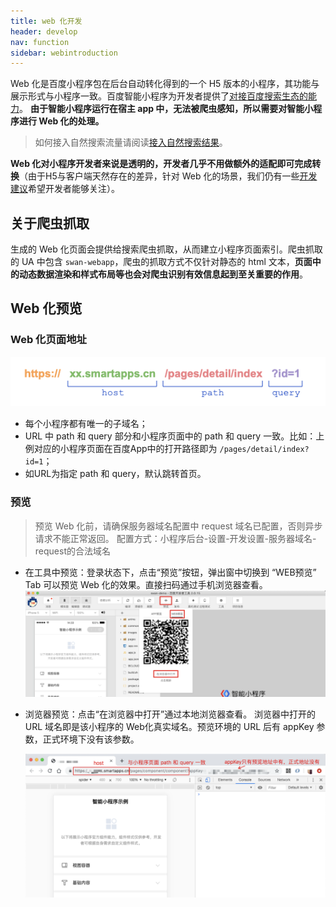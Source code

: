 ```yaml
---
title: web 化开发
header: develop
nav: function
sidebar: webintroduction
---
```


Web 化是百度小程序包在后台自动转化得到的一个 H5 版本的小程序，其功能与展示形式与小程序一致。百度智能小程序为开发者提供了[对接百度搜索生态的能力](https://smartprogram.baidu.com/docs/introduction/intro/)。 **由于智能小程序运行在宿主 app 中，无法被爬虫感知，所以需要对智能小程序进行 Web 化的处理。**

> 如何接入自然搜索流量请阅读[接入自然搜索结果](https://smartprogram.baidu.com/docs/introduction/rank/)。


**Web 化对小程序开发者来说是透明的，开发者几乎不用做额外的适配即可完成转换**（由于H5与客户端天然存在的差异，针对 Web 化的场景，我们仍有一些[开发建议](http://smartprogram.baidu.com/docs/develop/web/proposal/)希望开发者能够关注）。

## 关于爬虫抓取
生成的 Web 化页面会提供给搜索爬虫抓取，从而建立小程序页面索引。爬虫抓取的 UA 中包含 `swan-webapp`，爬虫的抓取方式不仅针对静态的 html 文本，**页面中的动态数据渲染和样式布局等也会对爬虫识别有效信息起到至关重要的作用**。

## Web 化预览

### Web 化页面地址

![图片](../../../img/web/web5.png)

* 每个小程序都有唯一的子域名；
* URL 中 path 和 query 部分和小程序页面中的 path 和 query 一致。比如：上例对应的小程序页面在百度App中的打开路径即为 `/pages/detail/index?id=1`；
* 如URL为指定 path 和 query，默认跳转首页。

### 预览

> 预览 Web 化前，请确保服务器域名配置中 request 域名已配置，否则异步请求不能正常返回。
> 配置方式：小程序后台-设置-开发设置-服务器域名-request的合法域名

* 在工具中预览：登录状态下，点击“预览”按钮，弹出窗中切换到 “WEB预览” Tab 可以预览 Web 化的效果。直接扫码通过手机浏览器查看。
![图片](../../../img/web/web1.png)


* 浏览器预览：点击“在浏览器中打开”通过本地浏览器查看。
浏览器中打开的 URL 域名即是该小程序的 Web化真实域名。预览环境的 URL 后有 appKey 参数，正式环境下没有该参数。

   ![图片](../../../img/web/web2.png)



